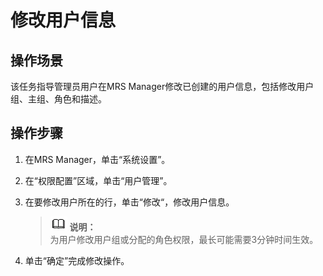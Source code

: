 # 修改用户信息<a name="ZH-CN_TOPIC_0050661070"></a>

## 操作场景<a name="zh-cn_topic_0043021167_section23299131151821"></a>

该任务指导管理员用户在MRS Manager修改已创建的用户信息，包括修改用户组、主组、角色和描述。

## 操作步骤<a name="zh-cn_topic_0043021167_section34061294151842"></a>

1.  在MRS Manager，单击“系统设置”。
2.  在“权限配置”区域，单击“用户管理”。
3.  在要修改用户所在的行，单击“修改“，修改用户信息。

    >![](public_sys-resources/icon-note.gif) **说明：**   
    >为用户修改用户组或分配的角色权限，最长可能需要3分钟时间生效。  

4.  单击“确定”完成修改操作。

